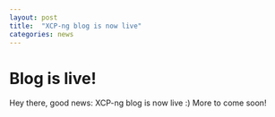 ```yaml
---
layout: post
title:  "XCP-ng blog is now live"
categories: news
---
```


# Blog is live!

Hey there, good news: XCP-ng blog is now live :) More to come soon!